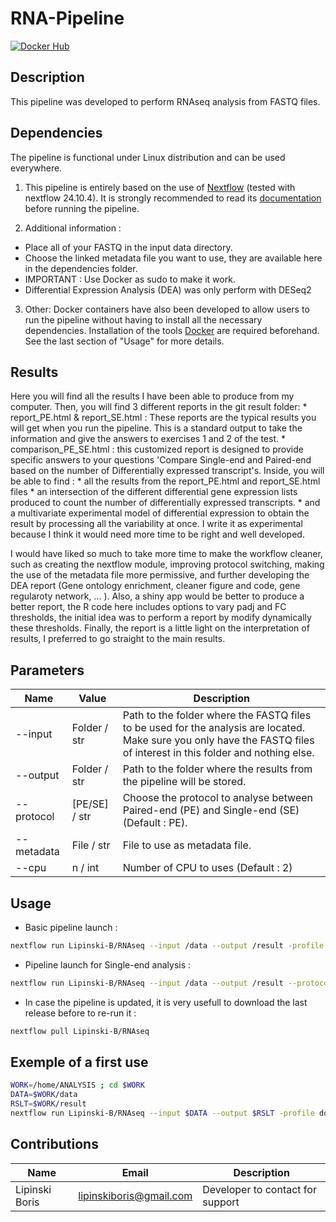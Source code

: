 # RNA-Pipeline 
[![Docker Hub](https://img.shields.io/badge/docker-ready-blue.svg)](https://hub.docker.com/repository/docker/lipinskiboris/rnaseq)

## Description
This pipeline was developed to perform RNAseq analysis from FASTQ files.


## Dependencies
The pipeline is functional under Linux distribution and can be used everywhere.

1. This pipeline is entirely based on the use of [Nextflow](https://www.nextflow.io) (tested with nextflow 24.10.4). It is strongly recommended to read its [documentation](https://www.nextflow.io/docs/latest/getstarted.html) before running the pipeline.

2. Additional information :
  * Place all of your FASTQ in the input data directory.
  * Choose the linked metadata file you want to use, they are available here in the dependencies folder.
  * IMPORTANT : Use Docker as sudo to make it work.
  * Differential Expression Analysis (DEA) was only perform with DESeq2

3. Other: 
Docker containers have also been developed to allow users to run the pipeline without having to install all the necessary dependencies. Installation of the tools [Docker](https://docs.docker.com/engine/install/ubuntu/) are required beforehand. See the last section of "Usage" for more details.


## Results
Here you will find all the results I have been able to produce from my computer. Then, you will find 3 different reports in the git result folder: 
    * report_PE.html & report_SE.html : These reports are the typical results you will get when you run the pipeline. This is a standard output to take the information and give the answers to exercises 1 and 2 of the test.
    * comparison_PE_SE.html : this customized report is designed to provide specific answers to your questions 'Compare Single-end and Paired-end based on the number of Differentially expressed transcript's. Inside, you will be able to find :
        * all the results from the report_PE.html and report_SE.html files
        * an intersection of the different differential gene expression lists produced to count the number of differentially expressed transcripts.
        * and a multivariate experimental model of differential expression to obtain the result by processing all the variability at once. I write it as experimental because I think it would need more time to be right and well developed.

I would have liked so much to take more time to make the workflow cleaner, such as creating the nextflow module, improving protocol switching, making the use of the metadata file more permissive, and further developing the DEA report (Gene ontology enrichment, cleaner figure and code, gene regularoty network, ... ). Also, a shiny app would be better to produce a better report, the R code here includes options to vary padj and FC thresholds, the initial idea was to perform a report by modify dynamically these thresholds. Finally, the report is a little light on the interpretation of results, I preferred to go straight to the main results.



## Parameters

| Name         | Value         | Description     |
|--------------|---------------|-----------------|
| --input      | Folder / str  | Path to the folder where the FASTQ files to be used for the analysis are located. Make sure you only have the FASTQ files of interest in this folder and nothing else. |
| --output     | Folder / str  | Path to the folder where the results from the pipeline will be stored. |
| --protocol   | [PE/SE] / str | Choose the protocol to analyse between Paired-end (PE) and Single-end (SE) (Default : PE). |
| --metadata   | File / str    | File to use as metadata file. |
| --cpu        | n / int       | Number of CPU to uses (Default : 2) |


## Usage

- Basic pipeline launch :
```bash
nextflow run Lipinski-B/RNAseq --input /data --output /result -profile docker
```

- Pipeline launch for Single-end analysis :

```bash
nextflow run Lipinski-B/RNAseq --input /data --output /result --protocol "SE" -profile docker
```

- In case the pipeline is updated, it is very usefull to download the last release before to re-run it : 

```bash
nextflow pull Lipinski-B/RNAseq
```

## Exemple of a first use

```bash
WORK=/home/ANALYSIS ; cd $WORK
DATA=$WORK/data
RSLT=$WORK/result
nextflow run Lipinski-B/RNAseq --input $DATA --output $RSLT -profile docker
```

## Contributions

  | Name              | Email                       | Description                               |
  |-------------------|-----------------------------|-------------------------------------------|
  | Lipinski Boris    | lipinskiboris@gmail.com     | Developer to contact for support          |
  
